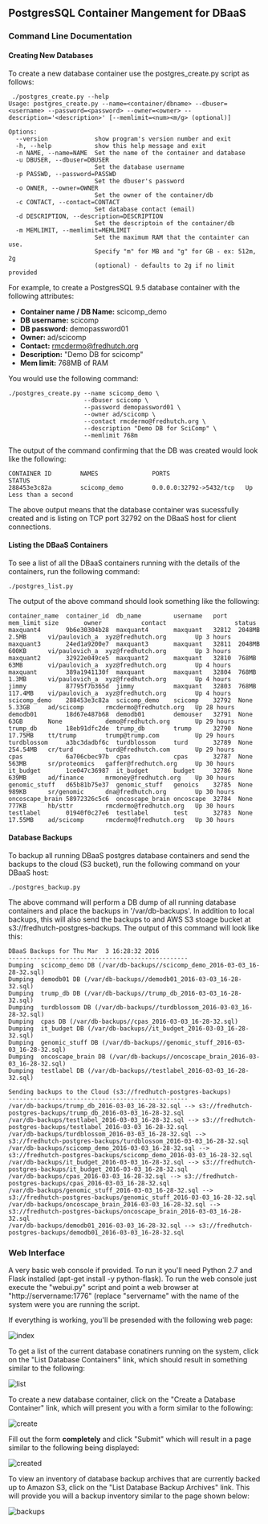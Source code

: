## PostgresSQL Container Mangement for DBaaS

### Command Line Documentation

#### Creating New Databases

To create a new database container use the postgres_create.py script as follows:

```
 ./postgres_create.py --help
Usage: postgres_create.py --name=<container/dbname> --dbuser=<username> --password=<password> --owner=<owner> --description='<description>' [--memlimit=<num><m/g> (optional)]

Options:
  --version             show program's version number and exit
  -h, --help            show this help message and exit
  -n NAME, --name=NAME  Set the name of the container and database
  -u DBUSER, --dbuser=DBUSER
                        Set the database username
  -p PASSWD, --password=PASSWD
                        Set the dbuser's password
  -o OWNER, --owner=OWNER
                        Set the owner of the container/db
  -c CONTACT, --contact=CONTACT
                        Set database contact (email)
  -d DESCRIPTION, --description=DESCRIPTION
                        Set the descriptoin of the container/db
  -m MEMLIMIT, --memlimit=MEMLIMIT
                        Set the maximum RAM that the containter can use.
                        Specify "m" for MB and "g" for GB - ex: 512m, 2g
                        (optional) - defaults to 2g if no limit provided

```

For example, to create a PostgresSQL 9.5 database container with the following attributes:

- **Container name / DB Name:**  scicomp_demo
- **DB username:** scicomp
- **DB password:** demopassword01
- **Owner:** ad/scicomp
- **Contact:** rmcdermo@fredhutch.org
- **Description:** "Demo DB for scicomp"
- **Mem limit:** 768MB of RAM

You would use the following command:

```
./postgres_create.py --name scicomp_demo \
                     --dbuser scicomp \
                     --password demopassword01 \
                     --owner ad/scicomp \
                     --contact rmcdermo@fredhutch.org \
                     --description "Demo DB for SciComp" \
                     --memlimit 768m
```

The output of the command confirming that the DB was created would look like the following:

```
CONTAINER ID        NAMES               PORTS                     STATUS
288453e3c82a        scicomp_demo        0.0.0.0:32792->5432/tcp   Up Less than a second
```
The above output means that the database container was sucessfully created and is listing on TCP port 32792 on the DBaaS host for client connections.

#### Listing the DBaaS Containers

To see a list of all the DBaaS containers running with the details of the containers, run the following command:

```
./postgres_list.py
```

The output of the above command should look something like the following:

```
container_name  container_id  db_name         username   port   mem_limit size       owner           contact                   status
maxquant4       9b6e30304b28  maxquant4       maxquant   32812  2048MB    2.5MB      vi/paulovich_a  xyz@fredhutch.org        Up 3 hours
maxquant3       24ed1a9200e7  maxquant3       maxquant   32811  2048MB    600KB      vi/paulovich_a  xyz@fredhutch.org        Up 3 hours
maxquant2       32922e049ce5  maxquant2       maxquant   32810  768MB     63MB       vi/paulovich_a  xyz@fredhutch.org        Up 4 hours
maxquant        389a1941130f  maxquant        maxquant   32804  768MB     1.3MB      vi/paulovich_a  xyz@fredhutch.org        Up 4 hours
jimmy           87795f7b365d  jimmy           maxquant   32803  768MB     117.4MB    vi/paulovich_a  xyz@fredhutch.org        Up 4 hours
scicomp_demo    288453e3c82a  scicomp_demo    scicomp    32792  None      5.33GB     ad/scicomp      rmcdermo@fredhutch.org   Up 28 hours
demodb01        18d67e487b68  demodb01        demouser   32791  None      63GB       None            demo@fredhutch.org       Up 29 hours
trump_db        18eb91dfc2de  trump_db        trump      32790  None      17.75MB    tt/trump        trump@trump.com          Up 29 hours
turdblossom     a3bc3dadbf6c  turdblossom     turd       32789  None      254.54MB   cr/turd         turd@fredhutch.com       Up 29 hours
cpas            6a706cbec97b  cpas            cpas       32787  None      563MB      sr/proteomics   gaffer@fredhutch.org     Up 30 hours
it_budget       1ce047c36987  it_budget       budget     32786  None      639MB      ad/finance      mrmoney@fredhutch.org    Up 30 hours
genomic_stuff   d65b81b75e37  genomic_stuff   genoics    32785  None      989KB      sr/genomic      dna@fredhutch.org        Up 30 hours
oncoscape_brain 58972326c5c6  oncoscape_brain oncoscape  32784  None      777KB      hb/sttr         rmcdermo@fredhutch.org   Up 30 hours
testlabel       01940f0c27e6  testlabel       test       32783  None      17.55MB    ad/scicomp      rmcdermo@fredhutch.org   Up 30 hours
```

#### Database Backups

To backup all running DBaaS postgres database containers and send the backups to the cloud (S3 bucket), run the following command on your DBaaS host:

```
./postgres_backup.py
```

The above command will perform a DB dump of all running database containers and place the backups in '/var/db-backups'. In addition to local backups, this will also send the backups to and AWS S3 stoage bucket at s3://fredhutch-postgres-backups. The output of this command will look like this:

```
DBaaS Backups for Thu Mar  3 16:28:32 2016
--------------------------------------------------
Dumping  scicomp_demo DB (/var/db-backups//scicomp_demo_2016-03-03_16-28-32.sql)
Dumping  demodb01 DB (/var/db-backups//demodb01_2016-03-03_16-28-32.sql)
Dumping  trump_db DB (/var/db-backups//trump_db_2016-03-03_16-28-32.sql)
Dumping  turdblossom DB (/var/db-backups//turdblossom_2016-03-03_16-28-32.sql)
Dumping  cpas DB (/var/db-backups//cpas_2016-03-03_16-28-32.sql)
Dumping  it_budget DB (/var/db-backups//it_budget_2016-03-03_16-28-32.sql)
Dumping  genomic_stuff DB (/var/db-backups//genomic_stuff_2016-03-03_16-28-32.sql)
Dumping  oncoscape_brain DB (/var/db-backups//oncoscape_brain_2016-03-03_16-28-32.sql)
Dumping  testlabel DB (/var/db-backups//testlabel_2016-03-03_16-28-32.sql)

Sending backups to the Cloud (s3://fredhutch-postgres-backups)
--------------------------------------------------
/var/db-backups/trump_db_2016-03-03_16-28-32.sql --> s3://fredhutch-postgres-backups/trump_db_2016-03-03_16-28-32.sql
/var/db-backups/testlabel_2016-03-03_16-28-32.sql --> s3://fredhutch-postgres-backups/testlabel_2016-03-03_16-28-32.sql
/var/db-backups/turdblossom_2016-03-03_16-28-32.sql --> s3://fredhutch-postgres-backups/turdblossom_2016-03-03_16-28-32.sql
/var/db-backups/scicomp_demo_2016-03-03_16-28-32.sql --> s3://fredhutch-postgres-backups/scicomp_demo_2016-03-03_16-28-32.sql
/var/db-backups/it_budget_2016-03-03_16-28-32.sql --> s3://fredhutch-postgres-backups/it_budget_2016-03-03_16-28-32.sql
/var/db-backups/cpas_2016-03-03_16-28-32.sql --> s3://fredhutch-postgres-backups/cpas_2016-03-03_16-28-32.sql
/var/db-backups/genomic_stuff_2016-03-03_16-28-32.sql --> s3://fredhutch-postgres-backups/genomic_stuff_2016-03-03_16-28-32.sql
/var/db-backups/oncoscape_brain_2016-03-03_16-28-32.sql --> s3://fredhutch-postgres-backups/oncoscape_brain_2016-03-03_16-28-32.sql
/var/db-backups/demodb01_2016-03-03_16-28-32.sql --> s3://fredhutch-postgres-backups/demodb01_2016-03-03_16-28-32.sql
```

### Web Interface

A very basic web console if provided. To run it you'll need Python 2.7 and Flask installed (apt-get install -y python-flask). To run the web console just execute the "webui.py" script and point a web browser at "http://servername:1776" (replace "servername" with the name of the system were you are running the script.

If everything is working, you'll be presended with the following web page:

![index](../master/images/index.png?raw=true)

To get a list of the current database conatiners running on the system, click on the "List Database Containers" link, which should result in something similar to the following:

![list](../master/images/list.png?raw=true)

To create a new database container, click on the "Create a Database Container" link, which will present you with a form similar to the following:

![create](../master/images/create.png?raw=true)

Fill out the form **completely** and click "Submit" which will result in a page similar to the following being displayed:

![created](../master/images/created.png?raw=true)

To view an inventory of database backup archives that are currently backed up to Amazon S3, click on the "List Database Backup Archives" link. This will provide you will a backup inventory similar to the page shown below:

![backups](../master/images/backups.png?raw=true)
